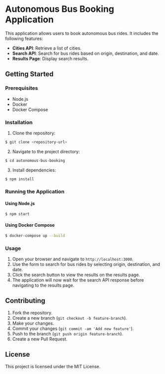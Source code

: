 # Autonomous Bus Booking Application

This application allows users to book autonomous bus rides. It includes the following features:

- **Cities API**: Retrieve a list of cities.
- **Search API**: Search for bus rides based on origin, destination, and date.
- **Results Page**: Display search results.

## Getting Started

### Prerequisites

- Node.js
- Docker
- Docker Compose

### Installation

1. Clone the repository:

```bash
$ git clone <repository-url>
```

2. Navigate to the project directory:

```bash
$ cd autonomous-bus-booking
```

3. Install dependencies:

```bash
$ npm install
```

### Running the Application

#### Using Node.js

```bash
$ npm start
```

#### Using Docker Compose

```bash
$ docker-compose up --build
```

### Usage

1. Open your browser and navigate to `http://localhost:3000`.
2. Use the form to search for bus rides by selecting origin, destination, and date.
3. Click the search button to view the results on the results page.
4. The application will now wait for the search API response before navigating to the results page.

## Contributing

1. Fork the repository.
2. Create a new branch (`git checkout -b feature-branch`).
3. Make your changes.
4. Commit your changes (`git commit -am 'Add new feature'`).
5. Push to the branch (`git push origin feature-branch`).
6. Create a new Pull Request.

## License

This project is licensed under the MIT License.
